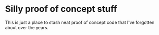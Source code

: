 # Silly proof of concept stuff

This is just a place to stash neat proof of concept code that I've forgotten
about over the years.
